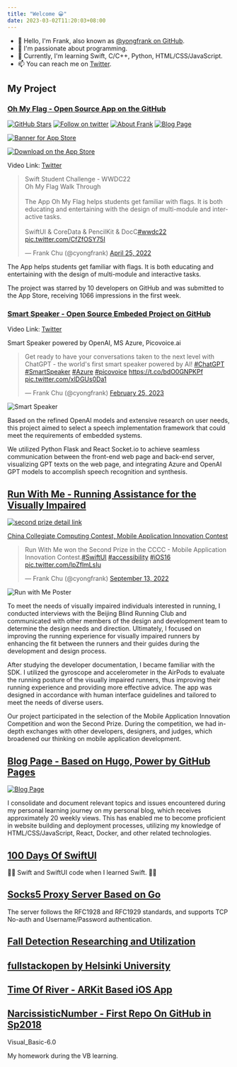 ```yaml
---
title: "Welcome 😀"
date: 2023-03-02T11:20:03+08:00
---
```


<!-- https://github.com/DavidAnson/markdownlint -->
<!-- markdownlint-disable MD033 -->

<!-- <head>
<link rel="stylesheet" href="https://cdn.jsdelivr.net/npm/@mdi/font@7.1.96/css/materialdesignicons.min.css">
</head>

<span class="mdi mdi-linkedin"></span> -->

<!-- <head>
<link rel="stylesheet" href="https://cdn.jsdelivr.net/npm/@mdi/font@7.1.96/css/materialdesignicons.min.css">
</head>

<span class="mdi mdi-linkedin"></span> -->

- 👋 Hello, I'm Frank, also known as [@yongfrank on GitHub](https://github.com/).
- 👀 I'm passionate about programming.
- 🌱 Currently, I'm learning Swift, C/C++, Python, HTML/CSS/JavaScript.
- 📫 You can reach me on [Twitter](https://twitter.com/cyongfrank).

## My Project

### [Oh My Flag - Open Source App on the GitHub](https://github.com/yongfrank/OhMyFlag-WWDC22)

[![GitHub Stars](https://img.shields.io/github/stars/yongfrank/OhMyFlag-WWDC22.svg?style=social)](https://github.com/yongfrank/OhMyFlag-WWDC22)
[![Follow on twitter](https://img.shields.io/twitter/follow/cyongfrank)](https://twitter.com/intent/follow?screen_name=cyongfrank)
[![About Frank](https://img.shields.io/badge/Find_More_Project-yongfrank.github.io/about-9ef)](https://yongfrank.github.io/about)
[![Blog Page](https://img.shields.io/badge/Blog_Page-yongfrank.github.io-success)](https://yongfrank.github.io/)
<!-- [![Banner for App Store](https://github.com/yongfrank/OhMyFlag-WWDC22/blob/main/resources/banner.jpeg?raw=true)](https://apps.apple.com/app/oh-my-flag/id6446227923) -->
[![Banner for App Store](https://github.com/yongfrank/OhMyFlag-WWDC22/blob/main/resources/Metatag.jpeg?raw=true)](https://apps.apple.com/app/oh-my-flag/id6446227923)

[![Download on the App Store](/img/download-on-the-app-store.svg)](https://apps.apple.com/app/oh-my-flag/id6446227923)

Video Link: [Twitter](https://twitter.com/cyongfrank/status/1518663840463872000?s=20)

<blockquote class="twitter-tweet"><p lang="en" dir="ltr">Swift Student Challenge - WWDC22<br>Oh My Flag Walk Through<br><br>The App Oh My Flag helps students get familiar with flags. It is both educating and entertaining with the design of multi-module and interactive tasks.<br><br>SwiftUI &amp; CoreData &amp; PencilKit &amp; DocC<a href="https://twitter.com/hashtag/wwdc22?src=hash&amp;ref_src=twsrc%5Etfw">#wwdc22</a> <a href="https://t.co/CfZfOSY75I">pic.twitter.com/CfZfOSY75I</a></p>&mdash; Frank Chu (@cyongfrank) <a href="https://twitter.com/cyongfrank/status/1518663840463872000?ref_src=twsrc%5Etfw">April 25, 2022</a></blockquote> <script async src="https://platform.twitter.com/widgets.js" charset="utf-8"></script>

The App helps students get familiar with flags. It is both educating and entertaining with the design of multi-module and interactive tasks.

The project was starred by 10 developers on GitHub and was submitted to the App Store, receiving 1066 impressions in the first week.

### [Smart Speaker - Open Source Embeded Project on GitHub](https://github.com/yongfrank/SmartSpeaker)

Video Link: [Twitter](https://twitter.com/i/status/1629315971977719808)

Smart Speaker powered by OpenAI, MS Azure, Picovoice.ai

<blockquote class="twitter-tweet"><p lang="en" dir="ltr">Get ready to have your conversations taken to the next level with ChatGPT - the world&#39;s first smart speaker powered by AI! <a href="https://twitter.com/hashtag/ChatGPT?src=hash&amp;ref_src=twsrc%5Etfw">#ChatGPT</a> <a href="https://twitter.com/hashtag/SmartSpeaker?src=hash&amp;ref_src=twsrc%5Etfw">#SmartSpeaker</a> <a href="https://twitter.com/hashtag/Azure?src=hash&amp;ref_src=twsrc%5Etfw">#Azure</a> <a href="https://twitter.com/hashtag/picovoice?src=hash&amp;ref_src=twsrc%5Etfw">#picovoice</a> <a href="https://t.co/bdO0GNPKPf">https://t.co/bdO0GNPKPf</a> <a href="https://t.co/xlDGUs0Da1">pic.twitter.com/xlDGUs0Da1</a></p>&mdash; Frank Chu (@cyongfrank) <a href="https://twitter.com/cyongfrank/status/1629315971977719808?ref_src=twsrc%5Etfw">February 25, 2023</a></blockquote> <script async src="https://platform.twitter.com/widgets.js" charset="utf-8"></script>

![Smart Speaker](https://github.com/yongfrank/SmartSpeaker/raw/master/resources/screenshot.png?raw=true)

Based on the refined OpenAI models and extensive research on user needs, this project aimed to select a speech implementation framework that could meet the requirements of embedded systems.

We utilized Python Flask and React Socket.io to achieve seamless communication between the front-end web page and back-end server, visualizing GPT texts on the web page, and integrating Azure and OpenAI GPT models to accomplish speech recognition and synthesis.

## [Run With Me - Running Assistance for the Visually Impaired](https://github.com/yongfrank/RunWithMe)

[![second prize detail link](https://img.shields.io/badge/CCCC_MAIC-Second_Prize-lightgrey)](https://cc.moocollege.com/#/share/?mdPoolId=3d7e81111cd476c7c49a386fc9659550)

[China Collegiate Computing Contest, Mobile Application Innovation Contest](http://www.appcontest.net/)

<blockquote class="twitter-tweet"><p lang="en" dir="ltr">Run With Me won the Second Prize in the CCCC - Mobile Application Innovation Contest.<a href="https://twitter.com/hashtag/SwiftUI?src=hash&amp;ref_src=twsrc%5Etfw">#SwiftUI</a> <a href="https://twitter.com/hashtag/accessibility?src=hash&amp;ref_src=twsrc%5Etfw">#accessibility</a> <a href="https://twitter.com/hashtag/iOS16?src=hash&amp;ref_src=twsrc%5Etfw">#iOS16</a> <a href="https://t.co/lpZflmLsIu">pic.twitter.com/lpZflmLsIu</a></p>&mdash; Frank Chu (@cyongfrank) <a href="https://twitter.com/cyongfrank/status/1569682341408407555?ref_src=twsrc%5Etfw">September 13, 2022</a></blockquote> <script async src="https://platform.twitter.com/widgets.js" charset="utf-8"></script>

![Run with Me Poster](https://github.com/yongfrank/RunWithMe/raw/firebase-development/RunWithMePoster_en_revised.jpeg)

To meet the needs of visually impaired individuals interested in running, I conducted interviews with the Beijing Blind Running Club and communicated with other members of the design and development team to determine the design needs and direction. Ultimately, I focused on improving the running experience for visually impaired runners by enhancing the fit between the runners and their guides during the development and design process.

After studying the developer documentation, I became familiar with the SDK. I utilized the gyroscope and accelerometer in the AirPods to evaluate the running posture of the visually impaired runners, thus improving their running experience and providing more effective advice. The app was designed in accordance with human interface guidelines and tailored to meet the needs of diverse users.

Our project participated in the selection of the Mobile Application Innovation Competition and won the Second Prize. During the competition, we had in-depth exchanges with other developers, designers, and judges, which broadened our thinking on mobile application development.

## [Blog Page - Based on Hugo, Power by GitHub Pages](https://yongfrank.github.io)

[![Blog Page](https://img.shields.io/badge/Blog_Page-yongfrank.github.io-success)](https://yongfrank.github.io/)

I consolidate and document relevant topics and issues encountered during my personal learning journey on my personal blog, which receives approximately 20 weekly views. This has enabled me to become proficient in website building and deployment processes, utilizing my knowledge of HTML/CSS/JavaScript, React, Docker, and other related technologies.

## [100 Days Of SwiftUI](https://github.com/yongfrank/100DaysOfSwiftUI)

👨‍💻 Swift and SwiftUI code when I learned Swift. 🧑‍💻

## [Socks5 Proxy Server Based on Go](https://github.com/yongfrank/go-socks5)

The server follows the RFC1928 and RFC1929 standards, and supports TCP No-auth and Username/Password authentication.

## [Fall Detection Researching and Utilization](https://github.com/yongfrank/FallDetection)

## [fullstackopen by Helsinki University](https://github.com/yongfrank/fullstackopen)

## [Time Of River - ARKit Based iOS App](https://github.com/yongfrank/TimeOfRiver)

## [NarcissisticNumber - First Repo On GitHub in Sp2018](https://github.com/yongfrank/NarcissisticNumber)

Visual_Basic-6.0

My homework during the VB learning.

